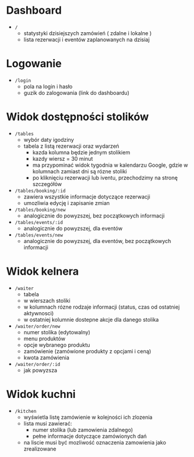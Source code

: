 # Dashboard

- `/`
  - statystyki dzisiejszych zamówień ( zdalne i lokalne )
  - lista rezerwacji i eventów zaplanowanych na dzisiaj

# Logowanie

- `/login`
  - pola na login i hasło
  - guzik do zalogowania (link do dashboardu)

# Widok dostępności stolików

- `/tables`
  - wybór daty igodziny
  - tabela z listą rezerwacji oraz wydarzeń
    - kazda kolumna będzie jednym stolikiem
    - kazdy wiersz = 30 minut
    - ma przypominać widok tygodnia w kalendarzu Google, gdzie w kolumnach zamiast dni są rózne stoliki
    - po kliknięciu rezerwacji lub iventu, przechodzimy na stronę szczegółów
- `/tables/booking/:id`
  - zawiera wszystkie informacje dotyczące rezerwacji
  - umozliwia edycję i zapisanie zmian
- `/tables/booking/new`
  - analogicznie do powyzszej, bez początkowych informacji
- `/tables/events/:id`
  - analogicznie do powyzszej, dla eventów
- `/tables/events/new`
  - analogicznie do powyzszej, dla eventów, bez początkowych informacji

# Widok kelnera

- `/waiter`
  - tabela
  - w wierszach stoliki
  - w kolumnach rózne rodzaje informacji (status, czas od ostatniej aktywnosci)
  - w ostatniej kolumnie dostepne akcje dla danego stolika
- `/waiter/order/new`
  - numer stolika (edytowalny)
  - menu produktów
  - opcje wybranego produktu
  - zamówienie (zamówione produkty z opcjami i ceną)
  - kwota zamówienia
- `/waiter/order/:id`
  - jak powyzsza

# Widok kuchni

- `/kitchen`
  - wyświetla listę zamówienie w kolejności ich zlozenia
  - lista musi zawierać:
    - numer stolika (lub zamowienia zdalnego)
    - pełne informacje dotyczące zamówionych dań
  - na liscie musi być mozliwość oznaczenia zamowienia jako zrealizowane
